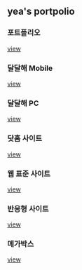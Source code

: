 <h2>yea's portpolio</h2>

<h3>포트폴리오</h3>
<a href="https://verite1023.github.io/yea/Ye's photopolio/index.html
">view</a>

<h3>달달해 Mobile</h3>
<a href="https://verite1023.github.io/yea/DALDALHAE_MB/m_index.html">view</a>

<h3>달달해 PC</h3>
<a href="https://verite1023.github.io/yea/DALDALHAE_PC/pc_index.html">view</a>

<h3>닷홈 사이트</h3>
<a href="https://verite1023.github.io/yea/HTML/index.html">view</a>

<h3>웹 표준 사이트</h3>
<a href="https://verite1023.github.io/yea/HTML/webstandard/index.html">view</a>

<h3>반응형 사이트</h3>
<a href="https://verite1023.github.io/">view</a>

<h3>메가박스</h3>
<a href="https://verite1023.github.io/yea/mega/index.html">view</a>
